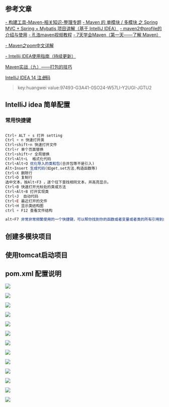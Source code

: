 ## 参考文章

[- 构建工具-Maven-相关知识-整理专题](http://code.youmeek.com/2016/03/09/2016/03/Maven/)
[- Maven 的 单模块 / 多模块 之 Spring MVC + Spring + Mybatis 项目讲解（基于 IntelliJ IDEA）](http://code.youmeek.com/2016/03/22/2016/03/Single-Module-SSM-Share/)
[- maven2中profile的介绍与使用](http://www.mzone.cc/article/282.html)
[- 孔浩maven视频教程](http://www.konghao.org/videos/22)
[- 7天学会Maven（第一天——了解 Maven）](http://www.cnblogs.com/haippy/archive/2012/07/04/2576453.html)

[- Maven之pom中文详解](http://blog.csdn.net/sxyx2008/article/details/8725220)

[-  Intellij IDEA使用指南（持续更新）](http://blog.csdn.net/a910626/article/details/45314457)

[Maven实战（九）——打包的技巧](http://www.infoq.com/cn/news/2011/06/xxb-maven-9-package/)

[IntelliJ IDEA 14 注*册*码](http://blog.csdn.net/henren555/article/details/43406479)

> key:huangwei value:97493-G3A41-0SO24-W57LI-Y2UGI-JGTU2

## IntelliJ idea 简单配置

### 常用快捷键

``` js

Ctrl+ ALT + s 打开 setting
Ctrl + n 快速打开类
Ctrl+shift+n 快速打开文件
Ctrl+r 单个页面替换
Ctrl+shift+r 全局替换
Ctrl+Alt+L  格式化代码
Ctrl+Alt+O 优化导入的类和包(合并包等不是引入)
Alt+Insert 生成代码(如get,set方法,构造函数等)
Ctrl+X 删除行
Ctrl+D 复制行
选中文本，按Alt+F3 ，逐个往下查找相同文本，并高亮显示。
Ctrl+B 快速打开光标处的类或方法
Ctrl+Alt+B 打开实现类
Ctrl+J  自动代码
Ctrl+E 最近打开的文件
Ctrl+H 显示类结构图
ctrl + F12 查看文件结构

alt+F7 非常非常频繁使用的一个快捷键，可以帮你找到你的函数或者变量或者类的所有引用到的地方(很牛逼)


```



## 创建多模块项目


## 使用tomcat启动项目


## pom.xml 配置说明

![](https://github.com/iopqrst/temp/blob/master/java/intellij-setting-tomcat/step1.png)

![](https://github.com/iopqrst/temp/blob/master/java/intellij-setting-tomcat/step2.png)

![](https://github.com/iopqrst/temp/blob/master/java/intellij-setting-tomcat/step3.png)

![](https://github.com/iopqrst/temp/blob/master/java/intellij-setting-tomcat/step4.png)

![](https://github.com/iopqrst/temp/blob/master/java/intellij-setting-tomcat/step4-1.png)

![](https://github.com/iopqrst/temp/blob/master/java/intellij-setting-tomcat/step4-2.png)

![](https://github.com/iopqrst/temp/blob/master/java/intellij-setting-tomcat/step4-3.png)

![](https://github.com/iopqrst/temp/blob/master/java/intellij-setting-tomcat/step5-1.png)

![](https://github.com/iopqrst/temp/blob/master/java/intellij-setting-tomcat/step5-2.png)

![](https://github.com/iopqrst/temp/blob/master/java/intellij-setting-tomcat/step5-3.png)

![](https://github.com/iopqrst/temp/blob/master/java/intellij-setting-tomcat/step5-4.png)

![](https://github.com/iopqrst/temp/blob/master/java/intellij-setting-tomcat/step5-5.png)

![](https://github.com/iopqrst/temp/blob/master/java/intellij-setting-tomcat/step5-6.png)